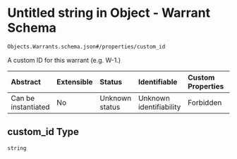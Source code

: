 # Untitled string in Object - Warrant Schema

```txt
Objects.Warrants.schema.json#/properties/custom_id
```

A custom ID for this warrant (e.g. W-1.)

| Abstract            | Extensible | Status         | Identifiable            | Custom Properties | Additional Properties | Access Restrictions | Defined In                                                                    |
| :------------------ | :--------- | :------------- | :---------------------- | :---------------- | :-------------------- | :------------------ | :---------------------------------------------------------------------------- |
| Can be instantiated | No         | Unknown status | Unknown identifiability | Forbidden         | Allowed               | none                | [Warrant.schema.json*](../objects/Warrant.schema.json "open original schema") |

## custom_id Type

`string`
